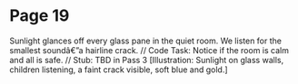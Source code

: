 ﻿# Page 19
Sunlight glances off every glass pane in the quiet room.
We listen for the smallest soundâ€”a hairline crack.
// Code Task: Notice if the room is calm and all is safe.
// Stub: TBD in Pass 3
[Illustration: Sunlight on glass walls, children listening, a faint crack visible, soft blue and gold.]

